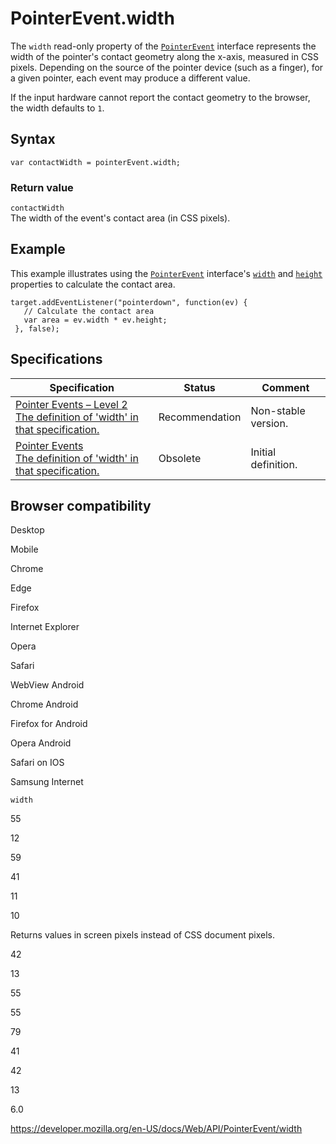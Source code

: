 # PointerEvent.width

The `width` read-only property of the [`PointerEvent`](../pointerevent) interface represents the width of the pointer's contact geometry along the x-axis, measured in CSS pixels. Depending on the source of the pointer device (such as a finger), for a given pointer, each event may produce a different value.

If the input hardware cannot report the contact geometry to the browser, the width defaults to `1`.

## Syntax

    var contactWidth = pointerEvent.width;

### Return value

`contactWidth`  
The width of the event's contact area (in CSS pixels).

## Example

This example illustrates using the [`PointerEvent`](../pointerevent) interface's [`width`](width) and [`height`](height) properties to calculate the contact area.

    target.addEventListener("pointerdown", function(ev) {
       // Calculate the contact area
       var area = ev.width * ev.height;
     }, false);

## Specifications

<table><thead><tr class="header"><th>Specification</th><th>Status</th><th>Comment</th></tr></thead><tbody><tr class="odd"><td><a href="https://www.w3.org/TR/pointerevents2/#dom-pointerevent-width">Pointer Events – Level 2<br />
<span class="small">The definition of 'width' in that specification.</span></a></td><td><span class="spec-rec">Recommendation</span></td><td>Non-stable version.</td></tr><tr class="even"><td><a href="https://www.w3.org/TR/pointerevents1/#widl-PointerEvent-width">Pointer Events<br />
<span class="small">The definition of 'width' in that specification.</span></a></td><td><span class="spec-obsolete">Obsolete</span></td><td>Initial definition.</td></tr></tbody></table>

## Browser compatibility

Desktop

Mobile

Chrome

Edge

Firefox

Internet Explorer

Opera

Safari

WebView Android

Chrome Android

Firefox for Android

Opera Android

Safari on IOS

Samsung Internet

`width`

55

12

59

41

11

10

Returns values in screen pixels instead of CSS document pixels.

42

13

55

55

79

41

42

13

6.0

<a href="https://developer.mozilla.org/en-US/docs/Web/API/PointerEvent/width" class="_attribution-link">https://developer.mozilla.org/en-US/docs/Web/API/PointerEvent/width</a>
